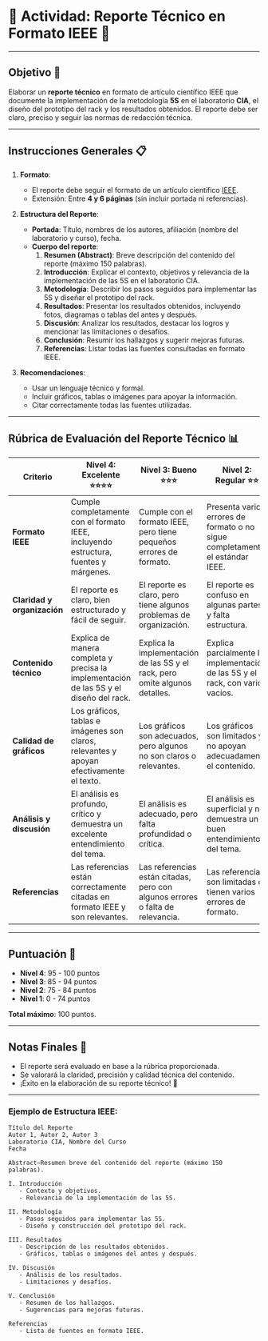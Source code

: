 # 📝 Actividad: Reporte Técnico en Formato IEEE 🧪

---

## **Objetivo** 🎯  
Elaborar un **reporte técnico** en formato de artículo científico IEEE que documente la implementación de la metodología **5S** en el laboratorio **CIA**, el diseño del prototipo del rack y los resultados obtenidos. El reporte debe ser claro, preciso y seguir las normas de redacción técnica.

---

## **Instrucciones Generales** 📋

1. **Formato**:  
   - El reporte debe seguir el formato de un artículo científico [IEEE](https://www.ieee.org/content/dam/ieee-org/ieee/web/org/conferences/conference-template-letter.docx). 
   - Extensión: Entre **4 y 6 páginas** (sin incluir portada ni referencias).  

2. **Estructura del Reporte**:  
   - **Portada**: Título, nombres de los autores, afiliación (nombre del laboratorio y curso), fecha.  
   - **Cuerpo del reporte**:  
     1. **Resumen (Abstract)**: Breve descripción del contenido del reporte (máximo 150 palabras).  
     2. **Introducción**: Explicar el contexto, objetivos y relevancia de la implementación de las 5S en el laboratorio CIA.  
     3. **Metodología**: Describir los pasos seguidos para implementar las 5S y diseñar el prototipo del rack.  
     4. **Resultados**: Presentar los resultados obtenidos, incluyendo fotos, diagramas o tablas del antes y después.  
     5. **Discusión**: Analizar los resultados, destacar los logros y mencionar las limitaciones o desafíos.  
     6. **Conclusión**: Resumir los hallazgos y sugerir mejoras futuras.  
     7. **Referencias**: Listar todas las fuentes consultadas en formato IEEE.  

3. **Recomendaciones**:  
   - Usar un lenguaje técnico y formal.  
   - Incluir gráficos, tablas o imágenes para apoyar la información.  
   - Citar correctamente todas las fuentes utilizadas.  

---

## **Rúbrica de Evaluación del Reporte Técnico** 📊

| **Criterio**               | **Nivel 4: Excelente** ⭐⭐⭐⭐                                                                 | **Nivel 3: Bueno** ⭐⭐⭐                                                                 | **Nivel 2: Regular** ⭐⭐                                                              | **Nivel 1: Deficiente** ⭐                                                          |
|----------------------------|---------------------------------------------------------------------------------------|-----------------------------------------------------------------------------------|-----------------------------------------------------------------------------------|-----------------------------------------------------------------------------------|
| **Formato IEEE**            | Cumple completamente con el formato IEEE, incluyendo estructura, fuentes y márgenes. | Cumple con el formato IEEE, pero tiene pequeños errores de formato.               | Presenta varios errores de formato o no sigue completamente el estándar IEEE.     | No sigue el formato IEEE.                                                         |
| **Claridad y organización** | El reporte es claro, bien estructurado y fácil de seguir.                            | El reporte es claro, pero tiene algunos problemas de organización.                | El reporte es confuso en algunas partes y falta estructura.                       | El reporte es desorganizado y difícil de seguir.                                  |
| **Contenido técnico**       | Explica de manera completa y precisa la implementación de las 5S y el diseño del rack.| Explica la implementación de las 5S y el rack, pero omite algunos detalles.       | Explica parcialmente la implementación de las 5S y el rack, con varios vacíos.    | No explica adecuadamente la implementación de las 5S ni el diseño del rack.       |
| **Calidad de gráficos**     | Los gráficos, tablas e imágenes son claros, relevantes y apoyan efectivamente el texto.| Los gráficos son adecuados, pero algunos no son claros o relevantes.              | Los gráficos son limitados y no apoyan adecuadamente el contenido.                | No incluye gráficos o estos son irrelevantes.                                     |
| **Análisis y discusión**    | El análisis es profundo, crítico y demuestra un excelente entendimiento del tema.     | El análisis es adecuado, pero falta profundidad o crítica.                        | El análisis es superficial y no demuestra un buen entendimiento del tema.         | No hay análisis o este es incorrecto.                                             |
| **Referencias**             | Las referencias están correctamente citadas en formato IEEE y son relevantes.         | Las referencias están citadas, pero con algunos errores o falta de relevancia.    | Las referencias son limitadas o tienen varios errores de formato.                | No se incluyen referencias o estas son irrelevantes.                              |

---

## **Puntuación** 📝

- **Nivel 4**: 95 - 100 puntos  
- **Nivel 3**: 85 - 94 puntos  
- **Nivel 2**: 75 - 84 puntos  
- **Nivel 1**: 0 - 74 puntos  

**Total máximo**: 100 puntos.  


---

## **Notas Finales** 📌  
- El reporte será evaluado en base a la rúbrica proporcionada.  
- Se valorará la claridad, precisión y calidad técnica del contenido.  
- ¡Éxito en la elaboración de su reporte técnico! 🚀  

---

### **Ejemplo de Estructura IEEE**:

```plaintext
Título del Reporte
Autor 1, Autor 2, Autor 3
Laboratorio CIA, Nombre del Curso
Fecha

Abstract—Resumen breve del contenido del reporte (máximo 150 palabras).

I. Introducción
   - Contexto y objetivos.
   - Relevancia de la implementación de las 5S.

II. Metodología
   - Pasos seguidos para implementar las 5S.
   - Diseño y construcción del prototipo del rack.

III. Resultados
   - Descripción de los resultados obtenidos.
   - Gráficos, tablas o imágenes del antes y después.

IV. Discusión
   - Análisis de los resultados.
   - Limitaciones y desafíos.

V. Conclusión
   - Resumen de los hallazgos.
   - Sugerencias para mejoras futuras.

Referencias
   - Lista de fuentes en formato IEEE.
